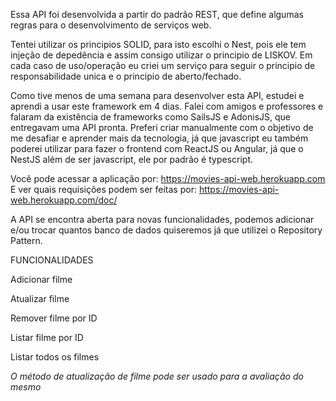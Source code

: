 Essa API foi desenvolvida a partir do padrão REST, que define algumas regras para o desenvolvimento de serviços web.

Tentei utilizar os principios SOLID, para isto escolhi o Nest, pois ele tem injeção de depedência e assim consigo utilizar o principio de LISKOV. Em cada caso de uso/operação eu criei um serviço para seguir o principio de responsabilidade unica e o principio de aberto/fechado.

Como tive menos de uma semana para desenvolver esta API, estudei e aprendi a usar este framework em 4 dias. Falei com amigos e professores e falaram da existência de frameworks como SailsJS e AdonisJS, que entregavam uma API pronta. Preferi criar manualmente com o objetivo de me desafiar e aprender mais da tecnologia, já que javascript eu também poderei utilizar para fazer o frontend com ReactJS ou Angular, já que o NestJS além de ser javascript, ele por padrão é typescript.

Você pode acessar a aplicação por: https://movies-api-web.herokuapp.com
E ver quais requisições podem ser feitas por: https://movies-api-web.herokuapp.com/doc/

A API se encontra aberta para novas funcionalidades, podemos adicionar e/ou trocar quantos banco de dados quiseremos já que utilizei o Repository Pattern.


FUNCIONALIDADES

Adicionar filme

Atualizar filme

Remover filme por ID

Listar filme por ID

Listar todos os filmes

*O método de atualização de filme pode ser usado para a avaliação do mesmo*
